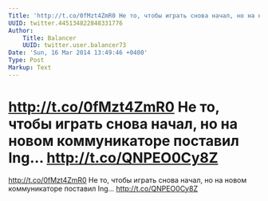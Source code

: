 ```yaml
---
Title: 'http://t.co/0fMzt4ZmR0 Не то, чтобы играть снова начал, но на новом коммуникаторе поставил Ing… http://t.co/QNPEO0Cy8Z'
UUID: twitter.445134822848331776
Author:
    Title: Balancer
    UUID: twitter.user.balancer73
Date: 'Sun, 16 Mar 2014 13:49:46 +0400'
Type: Post
Markup: Text
---
```


# http://t.co/0fMzt4ZmR0 Не то, чтобы играть снова начал, но на новом коммуникаторе поставил Ing… http://t.co/QNPEO0Cy8Z

http://t.co/0fMzt4ZmR0
Не то, чтобы играть снова начал, но на новом коммуникаторе
поставил Ing… http://t.co/QNPEO0Cy8Z